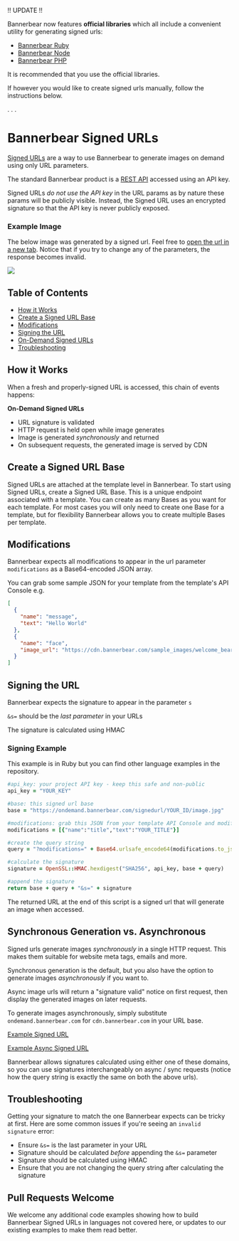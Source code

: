 !! UPDATE !!

Bannerbear now features **official libraries** which all include a convenient utility for generating signed urls:

- [Bannerbear Ruby](https://github.com/yongfook/bannerbear-ruby)
- [Bannerbear Node](https://github.com/yongfook/bannerbear-node)
- [Bannerbear PHP](https://github.com/yongfook/bannerbear-php)

It is recommended that you use the official libraries. 

If however you would like to create signed urls manually, follow the instructions below.

.
.
.

# Bannerbear Signed URLs

[Signed URLs](https://www.bannerbear.com/integrations/signed-urls/) are a way to use Bannerbear to generate images on demand using only URL parameters.

The standard Bannerbear product is a [REST API](https://www.bannerbear.com/product/image-generation-api/) accessed using an API key. 

Signed URLs *do not use the API key* in the URL params as by nature these params will be publicly visible. Instead, the Signed URL uses an encrypted signature so that the API key is never publicly exposed.

### Example Image

The below image was generated by a signed url. Feel free to [open the url in a new tab](https://ondemand.bannerbear.com/signedurl/vYR1M6LyqpWVAnXbgZ/image.jpg?modifications=W3sibmFtZSI6InBob3RvIiwiaW1hZ2VfdXJsIjoiaHR0cHM6Ly93d3cuYmFubmVyYmVhci5jb20vaW1hZ2VzL2Jsb2cvcGhvdG8tMTUyNDY3ODcxNDIxMC05OTE3YTZjNjE5YzIuanBlZyJ9LHsibmFtZSI6InRpdGxlIiwidGV4dCI6IlN5bmNocm9ub3VzIEltYWdlIEdlbmVyYXRpb24ifSx7Im5hbWUiOiJyZWFkaW5nIiwidGV4dCI6IjQgbWludXRlIHJlYWQifSx7Im5hbWUiOiJhdmF0YXIiLCJpbWFnZV91cmwiOiJodHRwczovL3d3dy5iYW5uZXJiZWFyLmNvbS9pbWFnZXMvYXV0aG9yX3lvbmdmb29rLmpwZyJ9LHsibmFtZSI6Im5hbWUiLCJ0ZXh0IjoiSm9uIFlvbmdmb29rIn0seyJuYW1lIjoiZGF0ZSIsInRleHQiOiJOb3ZlbWJlciAyMDIwIn1d&s=a50398e3bf6d9fd42f6a5fe3d3dc5b730239ba35af1d3783d7023f03a47f6ef4). Notice that if you try to change any of the parameters, the response becomes invalid.

![](https://ondemand.bannerbear.com/signedurl/vYR1M6LyqpWVAnXbgZ/image.jpg?modifications=W3sibmFtZSI6InBob3RvIiwiaW1hZ2VfdXJsIjoiaHR0cHM6Ly93d3cuYmFubmVyYmVhci5jb20vaW1hZ2VzL2Jsb2cvcGhvdG8tMTUyNDY3ODcxNDIxMC05OTE3YTZjNjE5YzIuanBlZyJ9LHsibmFtZSI6InRpdGxlIiwidGV4dCI6IlN5bmNocm9ub3VzIEltYWdlIEdlbmVyYXRpb24ifSx7Im5hbWUiOiJyZWFkaW5nIiwidGV4dCI6IjQgbWludXRlIHJlYWQifSx7Im5hbWUiOiJhdmF0YXIiLCJpbWFnZV91cmwiOiJodHRwczovL3d3dy5iYW5uZXJiZWFyLmNvbS9pbWFnZXMvYXV0aG9yX3lvbmdmb29rLmpwZyJ9LHsibmFtZSI6Im5hbWUiLCJ0ZXh0IjoiSm9uIFlvbmdmb29rIn0seyJuYW1lIjoiZGF0ZSIsInRleHQiOiJOb3ZlbWJlciAyMDIwIn1d&s=a50398e3bf6d9fd42f6a5fe3d3dc5b730239ba35af1d3783d7023f03a47f6ef4)

## Table of Contents

- [How it Works](#how-it-works)
- [Create a Signed URL Base](#create-a-signed-url-base)
- [Modifications](#modifications)
- [Signing the URL](#signing-the-url)
- [On-Demand Signed URLs](#on-demand-signed-urls)
- [Troubleshooting](#troubleshooting)

## How it Works

When a fresh and properly-signed URL is accessed, this chain of events happens:

**On-Demand Signed URLs**

- URL signature is validated
- HTTP request is held open while image generates
- Image is generated *synchronously* and returned
- On subsequent requests, the generated image is served by CDN

## Create a Signed URL Base

Signed URLs are attached at the template level in Bannerbear. To start using Signed URLs, create a Signed URL Base. This is a unique endpoint associated with a template. You can create as many Bases as you want for each template. For most cases you will only need to create one Base for a template, but for flexibility Bannerbear allows you to create multiple Bases per template.

## Modifications

Bannerbear expects all modifications to appear in the url parameter `modifications` as a Base64-encoded JSON array.

You can grab some sample JSON for your template from the template's API Console e.g.

```json
[
  {
    "name": "message",
    "text": "Hello World"
  },
  {
    "name": "face",
    "image_url": "https://cdn.bannerbear.com/sample_images/welcome_bear_photo.jpg"
  }
]
```

## Signing the URL

Bannerbear expects the signature to appear in the parameter `s`

`&s=` should be the *last parameter* in your URLs

The signature is calculated using HMAC

### Signing Example

This example is in Ruby but you can find other language examples in the repository.

```ruby
#api_key: your project API key - keep this safe and non-public
api_key = "YOUR_KEY"

#base: this signed url base
base = "https://ondemand.bannerbear.com/signedurl/YOUR_ID/image.jpg"

#modifications: grab this JSON from your template API Console and modify as needed
modifications = [{"name":"title","text":"YOUR_TITLE"}]

#create the query string
query = "?modifications=" + Base64.urlsafe_encode64(modifications.to_json, :padding => false)

#calculate the signature
signature = OpenSSL::HMAC.hexdigest("SHA256", api_key, base + query)

#append the signature
return base + query + "&s=" + signature
```

The returned URL at the end of this script is a signed url that will generate an image when accessed.

## Synchronous Generation vs. Asynchronous

Signed urls generate images *synchronously* in a single HTTP request. This makes them suitable for website meta tags, emails and more.

Synchronous generation is the default, but you also have the option to generate images *asynchronously* if you want to.

Async image urls will return a "signature valid" notice on first request, then display the generated images on later requests.

To generate images asynchronously, simply substitute `ondemand.bannerbear.com` for `cdn.bannerbear.com` in your URL base.

[Example Signed URL](https://ondemand.bannerbear.com/signedurl/NQ537aZE0aaevwj8bP/image.jpg?modifications=W3sibmFtZSI6InBob3RvIiwiaW1hZ2VfdXJsIjoiaHR0cHM6Ly93d3cuYmFubmVyYmVhci5jb20vaW1hZ2VzL2Jsb2cvcGhvdG8tMTQ5NTYzOTg2NzM4Ny01NDIzZDY4MTE1ODMtMS5qcGVnIn0seyJuYW1lIjoidGl0bGUiLCJ0ZXh0IjoiV2lsbCBBSSBFdmVyIFJlcGxhY2UgRGVzaWduZXJzPyJ9LHsibmFtZSI6InJlYWRpbmciLCJ0ZXh0IjoiOCBtaW51dGUgcmVhZCJ9LHsibmFtZSI6ImF2YXRhciIsImltYWdlX3VybCI6Imh0dHBzOi8vd3d3LmJhbm5lcmJlYXIuY29tL2ltYWdlcy9hdXRob3JfeW9uZ2Zvb2suanBnIn0seyJuYW1lIjoibmFtZSIsInRleHQiOiJKb24gWW9uZ2Zvb2sifSx7Im5hbWUiOiJkYXRlIiwidGV4dCI6Ik5vdmVtYmVyIDIwMTkifV0&s=f96c93cbd31349e6b5ad907e4a14af71223e5f30fe13a0a230f507b1732219cb)

[Example Async Signed URL](https://cdn.bannerbear.com/signedurl/NQ537aZE0aaevwj8bP/image.jpg?modifications=W3sibmFtZSI6InBob3RvIiwiaW1hZ2VfdXJsIjoiaHR0cHM6Ly93d3cuYmFubmVyYmVhci5jb20vaW1hZ2VzL2Jsb2cvcGhvdG8tMTQ5NTYzOTg2NzM4Ny01NDIzZDY4MTE1ODMtMS5qcGVnIn0seyJuYW1lIjoidGl0bGUiLCJ0ZXh0IjoiV2lsbCBBSSBFdmVyIFJlcGxhY2UgRGVzaWduZXJzPyJ9LHsibmFtZSI6InJlYWRpbmciLCJ0ZXh0IjoiOCBtaW51dGUgcmVhZCJ9LHsibmFtZSI6ImF2YXRhciIsImltYWdlX3VybCI6Imh0dHBzOi8vd3d3LmJhbm5lcmJlYXIuY29tL2ltYWdlcy9hdXRob3JfeW9uZ2Zvb2suanBnIn0seyJuYW1lIjoibmFtZSIsInRleHQiOiJKb24gWW9uZ2Zvb2sifSx7Im5hbWUiOiJkYXRlIiwidGV4dCI6Ik5vdmVtYmVyIDIwMTkifV0&s=f96c93cbd31349e6b5ad907e4a14af71223e5f30fe13a0a230f507b1732219cb)

Bannerbear allows signatures calculated using either one of these domains, so you can use signatures interchangeably on async / sync requests (notice how the query string is exactly the same on both the above urls).

## Troubleshooting

Getting your signature to match the one Bannerbear expects can be tricky at first. Here are some common issues if you're seeing an `invalid signature` error:

- Ensure `&s=` is the last parameter in your URL
- Signature should be calculated *before* appending the `&s=` parameter
- Signature should be calculated using HMAC
- Ensure that you are not changing the query string after calculating the signature

## Pull Requests Welcome

We welcome any additional code examples showing how to build Bannerbear Signed URLs in languages not covered here, or updates to our existing examples to make them read better.
